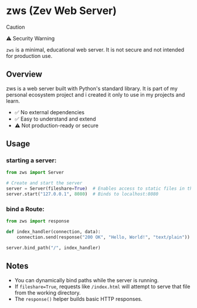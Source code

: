 # zws (Zev Web Server)

> [!CAUTION]
> ⚠️ Security Warning
> 
> `zws` is a minimal, educational web server. It is not secure and not intended for production use.

## Overview

zws is a web server built with Python's standard library. It is part of my personal ecosystem project and i created it only to use in my projects and learn.

 - ✅ No external dependencies
 - ✅ Easy to understand and extend
 - ⚠️ Not production-ready or secure



## Usage

### starting a server:

```python
from zws import Server

# Create and start the server
server = Server(fileshare=True)  # Enables access to static files in the server's directory
server.start("127.0.0.1", 8080)  # Binds to localhost:8080
```

### bind a Route:

```python
from zws import response

def index_handler(connection, data):
    connection.send(response("200 OK", "Hello, World!", "text/plain"))

server.bind_path("/", index_handler)
```

## Notes

 - You can dynamically bind paths while the server is running.
 - If `fileshare=True`, requests like `/index.html` will attempt to serve that file from the working directory.
 - The `response()` helper builds basic HTTP responses.
